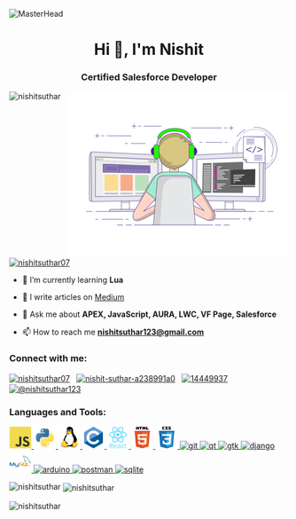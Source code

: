 ![MasterHead](https://scontent.famd4-1.fna.fbcdn.net/v/t39.30808-6/300372352_477721384359172_7739651769469270594_n.jpg?_nc_cat=109&ccb=1-7&_nc_sid=e3f864&_nc_ohc=uu7sBdVcWoIAX_JXZRy&_nc_oc=AQnrOCCfnWzvfnCUDMZHKRauqpyWKxib2kTirE5TaQjWYp4UlHCeFsfGyQJmBWMzek8&_nc_ht=scontent.famd4-1.fna&oh=00_AfDqEt3xiz1OUi6Et2yjNTgWr5syNU9ZxzqmjWSzjtneJg&oe=63EC7172)

<h1 align="center">Hi 👋, I'm Nishit</h1>
<h3 align="center">Certified Salesforce Developer</h3>
<img align="right" alt="coding" width="400" src="https://raw.githubusercontent.com/Nishitsuthar/Nishitsuthar/main/white.gif" >

<p align="left"> <img src="https://komarev.com/ghpvc/?username=nishitsuthar&label=Profile%20views&color=0e75b6&style=flat" alt="nishitsuthar" /> </p>

<p align="left"> <a href="https://twitter.com/nishitsuthar07" target="blank"><img src="https://img.shields.io/twitter/follow/nishitsuthar07?logo=twitter&style=for-the-badge" alt="nishitsuthar07" /></a> </p>

- 🌱 I’m currently learning **Lua**

- 📝 I write articles on [Medium](https://medium.com/@nishitsuthar123)

- 💬 Ask me about **APEX, JavaScript, AURA, LWC, VF Page, Salesforce**

- 📫 How to reach me **nishitsuthar123@gmail.com**


<h3 align="left">Connect with me:</h3>
<p align="left">
<a href="https://twitter.com/nishitsuthar07" target="blank"><img align="center" src="https://i.ibb.co/bNThWz1/twitter.png" alt="nishitsuthar07" height="30" width="40" /></a>&nbsp;&nbsp;
<a href="https://linkedin.com/in/nishit-suthar-a238991a0" target="blank"><img align="center" src="https://i.ibb.co/GtxbZ7M/linkedin.png" alt="nishit-suthar-a238991a0" height="30" width="40" /></a>&nbsp;&nbsp;
<a href="https://stackoverflow.com/users/14449937" target="blank"><img align="center" src="https://i.ibb.co/1sCZRFZ/so.png" alt="14449937" height="30" width="40" /></a>&nbsp;&nbsp;
<a href="https://medium.com/@nishitsuthar123" target="blank"><img align="center" src="https://i.ibb.co/TYdNWzm/medium.png" alt="@nishitsuthar123" height="30" width="40" /></a>
</p>

<h3 align="left">Languages and Tools:</h3>
<p align="left">
    <a href="https://developer.mozilla.org/en-US/docs/Web/JavaScript" target="_blank" rel="noreferrer">
        <img src="https://raw.githubusercontent.com/devicons/devicon/master/icons/javascript/javascript-original.svg"
        alt="javascript" width="40" height="40" />
    </a>
    <a href="https://www.python.org" target="_blank" rel="noreferrer">
        <img src="https://raw.githubusercontent.com/devicons/devicon/master/icons/python/python-original.svg"
            alt="python" width="40" height="40" />
    </a>
    <a href="https://www.linux.org/" target="_blank" rel="noreferrer">
        <img src="https://raw.githubusercontent.com/devicons/devicon/master/icons/linux/linux-original.svg" alt="linux"
        width="40" height="40" />
    </a>
    <a href="https://www.cprogramming.com/" target="_blank" rel="noreferrer">
        <img src="https://raw.githubusercontent.com/devicons/devicon/master/icons/c/c-original.svg" alt="c" width="40"
        height="40" />
    </a>
    <a href="https://reactjs.org/" target="_blank" rel="noreferrer">
        <img src="https://raw.githubusercontent.com/devicons/devicon/master/icons/react/react-original-wordmark.svg"
            alt="react" width="40" height="40" />
    </a>
    <a href="https://www.w3.org/html/" target="_blank" rel="noreferrer">
        <img src="https://raw.githubusercontent.com/devicons/devicon/master/icons/html5/html5-original-wordmark.svg"
        alt="html5" width="40" height="40" />
    </a>
    <a href="https://www.w3schools.com/css/" target="_blank" rel="noreferrer">
        <img src="https://raw.githubusercontent.com/devicons/devicon/master/icons/css3/css3-original-wordmark.svg"
        alt="css3" width="40" height="40" />
    </a>
    <a href="https://git-scm.com/" target="_blank" rel="noreferrer">
        <img src="https://www.vectorlogo.zone/logos/git-scm/git-scm-icon.svg" alt="git" width="40" height="40" />
    </a>
    <a href="https://www.qt.io/" target="_blank" rel="noreferrer">
        <img src="https://upload.wikimedia.org/wikipedia/commons/0/0b/Qt_logo_2016.svg" alt="qt" width="40"
            height="40" />
    </a>
    <a href="https://www.gtk.org/" target="_blank" rel="noreferrer">
        <img src="https://upload.wikimedia.org/wikipedia/commons/7/71/GTK_logo.svg" alt="gtk" width="40" height="40" />
    </a>
    <a href="https://www.djangoproject.com/" target="_blank" rel="noreferrer">
        <img src="https://cdn.worldvectorlogo.com/logos/django.svg" alt="django" width="40" height="40" />
    </a>
    <a href="https://www.mysql.com/" target="_blank" rel="noreferrer">
        <img src="https://raw.githubusercontent.com/devicons/devicon/master/icons/mysql/mysql-original-wordmark.svg"
        alt="mysql" width="40" height="40" />
    </a>
    <a href="https://www.arduino.cc/" target="_blank" rel="noreferrer">
        <img src="https://cdn.worldvectorlogo.com/logos/arduino-1.svg" alt="arduino" width="40" height="40" />
    </a>
    <a href="https://postman.com" target="_blank" rel="noreferrer">
        <img src="https://www.vectorlogo.zone/logos/getpostman/getpostman-icon.svg" alt="postman" width="40"
            height="40" />
    </a>
    <a href="https://www.sqlite.org/" target="_blank" rel="noreferrer">
        <img src="https://www.vectorlogo.zone/logos/sqlite/sqlite-icon.svg" alt="sqlite" width="40" height="40" />
    </a>
</p>

<p><img align="left" src="https://github-readme-stats.vercel.app/api/top-langs?username=nishitsuthar&theme=prussian&show_icons=true&locale=en&layout=compact" alt="nishitsuthar" /></p>

<p>&nbsp;<img align="center" src="https://github-readme-stats.vercel.app/api?username=nishitsuthar&theme=prussian&show_icons=true&locale=en" alt="nishitsuthar" /></p>

<p><img align="center" src="https://github-readme-streak-stats.herokuapp.com/?user=nishitsuthar&theme=prussian&show_icons=true" alt="nishitsuthar" /></p>

